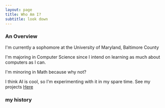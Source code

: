 ```yaml
---
layout: page
title: Who Am I?
subtitle: look down
---
```

### An Overview

I'm currently a sophomore at the University of Maryland, Baltimore County

I'm majoring in Computer Science since I intend on learning as much about computers as I can.

I'm minoring in Math because why not?

I think AI is cool, so I'm experimenting with it in my spare time. 
See my projects <a href="cqdinh.github.io/projects#AI">Here</a>

### my history
